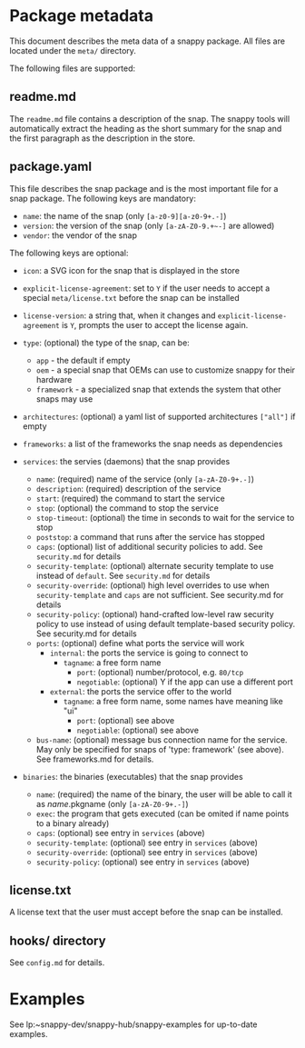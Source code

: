 # Package metadata

This document describes the meta data of a snappy package. All files
are located under the `meta/` directory.

The following files are supported:

## readme.md

The `readme.md` file contains a description of the snap. The snappy
tools will automatically extract the heading as the short summary for
the snap and the first paragraph as the description in the store.

## package.yaml

This file describes the snap package and is the most important file
for a snap package. The following keys are mandatory:

 * `name`: the name of the snap (only `[a-z0-9][a-z0-9+.-]`)
 * `version`: the version of the snap (only `[a-zA-Z0-9.+~-]` are allowed)
 * `vendor`: the vendor of the snap

The following keys are optional:

 * `icon`: a SVG icon for the snap that is displayed in the store
 * `explicit-license-agreement`: set to `Y` if the user needs to accept a
   special `meta/license.txt` before the snap can be installed
 * `license-version`: a string that, when it changes and
   `explicit-license-agreement` is `Y`, prompts the user to accept the
   license again.
 * `type`: (optional) the type of the snap, can be:
     * `app` - the default if empty
     * `oem` - a special snap that OEMs can use to customize snappy for
             their hardware
     * `framework` - a specialized snap that extends the system that other
                   snaps may use

 * `architectures`: (optional) a yaml list of supported architectures
                    `["all"]` if empty
 * `frameworks`: a list of the frameworks the snap needs as dependencies

 * `services`: the servies (daemons) that the snap provides
     * `name`: (required) name of the service (only `[a-zA-Z0-9+.-]`)
     * `description`: (required) description of the service
     * `start`: (required) the command to start the service
     * `stop`: (optional) the command to stop the service
     * `stop-timeout`: (optional) the time in seconds to wait for the
                       service to stop
     * `poststop`: a command that runs after the service has stopped
     * `caps`: (optional) list of additional security policies to add.
               See `security.md` for details
     * `security-template`: (optional) alternate security template to use
                            instead of `default`. See `security.md` for details
     * `security-override`: (optional) high level overrides to use when
                            `security-template` and `caps` are not
                            sufficient.  See security.md for details
     * `security-policy`: (optional) hand-crafted low-level raw security
                          policy to use instead of using default
                          template-based  security policy. See
                          security.md for details
     * `ports`: (optional) define what ports the service will work
         * `internal`: the ports the service is going to connect to
             * `tagname`: a free form name
                 * `port`: (optional) number/protocol, e.g. `80/tcp`
                 * `negotiable`: (optional) Y if the app can use a different port
         * `external`: the ports the service offer to the world
             * `tagname`: a free form name, some names have meaning like "ui"
                 * `port`: (optional) see above
                 * `negotiable`: (optional) see above
     * `bus-name`: (optional) message bus connection name for the service.
       May only be specified for snaps of 'type: framework' (see above). See
       frameworks.md for details.

 * `binaries`: the binaries (executables) that the snap provides
     * `name`: (required) the name of the binary, the user will be able to
               call it as $name.$pkgname (only `[a-zA-Z0-9+.-]`)
     * `exec`: the program that gets executed (can be omited if name points
               to a binary already)
     * `caps`: (optional) see entry in `services` (above)
     * `security-template`: (optional) see entry in `services` (above)
     * `security-override`: (optional) see entry in `services` (above)
     * `security-policy`: (optional) see entry in `services` (above)

## license.txt

A license text that the user must accept before the snap can be
installed.

## hooks/ directory

See `config.md` for details.

# Examples

See lp:~snappy-dev/snappy-hub/snappy-examples for up-to-date examples.
